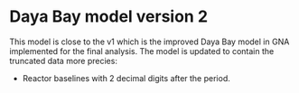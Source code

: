 # Daya Bay model version 2

This model is close to the v1 which is the improved Daya Bay model in GNA implemented for the final analysis.
The model is updated to contain the truncated data more precies:
- Reactor baselines with 2 decimal digits after the period.
